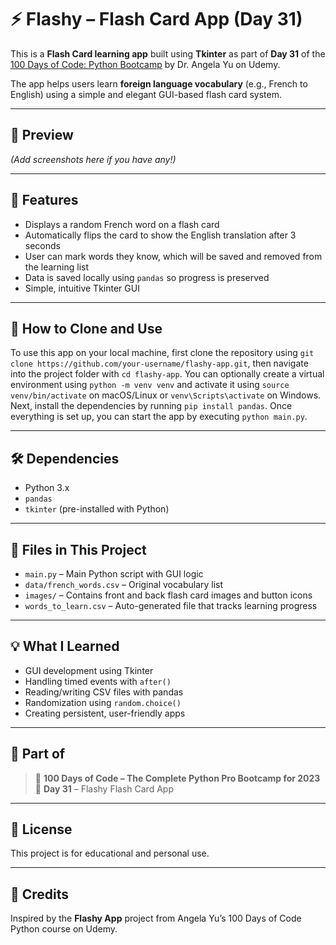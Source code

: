 # ⚡ Flashy – Flash Card App (Day 31)

This is a **Flash Card learning app** built using **Tkinter** as part of **Day 31** of the [100 Days of Code: Python Bootcamp](https://www.udemy.com/course/100-days-of-code/) by Dr. Angela Yu on Udemy.

The app helps users learn **foreign language vocabulary** (e.g., French to English) using a simple and elegant GUI-based flash card system.

---

## 📸 Preview

*(Add screenshots here if you have any!)*

---

## 🧠 Features

- Displays a random French word on a flash card  
- Automatically flips the card to show the English translation after 3 seconds  
- User can mark words they know, which will be saved and removed from the learning list  
- Data is saved locally using `pandas` so progress is preserved  
- Simple, intuitive Tkinter GUI

---

## 🚀 How to Clone and Use

To use this app on your local machine, first clone the repository using `git clone https://github.com/your-username/flashy-app.git`, then navigate into the project folder with `cd flashy-app`. You can optionally create a virtual environment using `python -m venv venv` and activate it using `source venv/bin/activate` on macOS/Linux or `venv\Scripts\activate` on Windows. Next, install the dependencies by running `pip install pandas`. Once everything is set up, you can start the app by executing `python main.py`.

---

## 🛠️ Dependencies

- Python 3.x  
- `pandas`  
- `tkinter` (pre-installed with Python)

---

## 🧾 Files in This Project

- `main.py` – Main Python script with GUI logic  
- `data/french_words.csv` – Original vocabulary list  
- `images/` – Contains front and back flash card images and button icons  
- `words_to_learn.csv` – Auto-generated file that tracks learning progress

---

## 💡 What I Learned

- GUI development using Tkinter  
- Handling timed events with `after()`  
- Reading/writing CSV files with pandas  
- Randomization using `random.choice()`  
- Creating persistent, user-friendly apps

---

## 📅 Part of

> 💯 **100 Days of Code – The Complete Python Pro Bootcamp for 2023**  
> 📆 **Day 31** – Flashy Flash Card App

---

## 📘 License

This project is for educational and personal use.

---

## 🙌 Credits

Inspired by the **Flashy App** project from Angela Yu’s 100 Days of Code Python course on Udemy.
